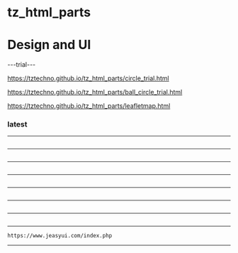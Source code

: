 # tz_html_parts
# Design and UI



---trial---

 https://tztechno.github.io/tz_html_parts/circle_trial.html

 https://tztechno.github.io/tz_html_parts/ball_circle_trial.html

 https://tztechno.github.io/tz_html_parts/leafletmap.html

### latest

---
```

```
---
```

```
---
```

```
---
```

```
---
```

```
---
```

```
---
```

```
---
```
https://www.jeasyui.com/index.php
```
---

